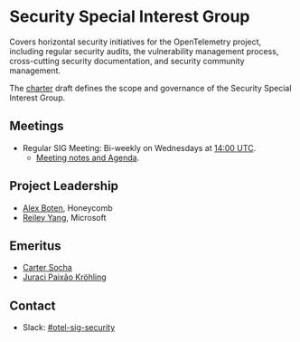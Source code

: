 # Security Special Interest Group

Covers horizontal security initiatives for the OpenTelemetry project, including
regular security audits, the vulnerability management process, cross-cutting
security documentation, and security community management.

The [charter](./sig-security-charter.md) draft defines the scope and governance
of the Security Special Interest Group.

## Meetings

* Regular SIG Meeting: Bi-weekly on Wednesdays at [14:00
  UTC](https://dateful.com/convert/utc?t=14).
  * [Meeting notes and
    Agenda](https://docs.google.com/document/d/1P2xejC7lEkOV_Z-8E0oZPXLK5HOnUPNuRqKP0ZQ5fpg).

## Project Leadership

* [Alex Boten](https://github.com/codeboten), Honeycomb
* [Reiley Yang](https://github.com/reyang), Microsoft

## Emeritus

* [Carter Socha](https://github.com/cartersocha)
* [Juraci Paixão Kröhling](https://github.com/jpkrohling)

## Contact

* Slack:
  [#otel-sig-security](https://cloud-native.slack.com/archives/C05A85QC281)
